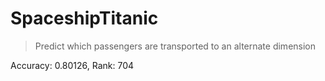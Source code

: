 # SpaceshipTitanic
> Predict which passengers are transported to an alternate dimension 

Accuracy: 0.80126, Rank: 704